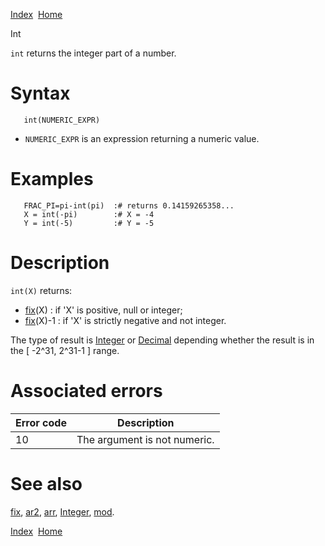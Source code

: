 [Index](index.html)  [Home](getting-started_home.html)

Int

`int` returns the integer part of a number.

# Syntax

```
   int(NUMERIC_EXPR)
```

* `NUMERIC_EXPR` is an expression returning a numeric value.

# Examples

```
   FRAC_PI=pi-int(pi)  :# returns 0.14159265358...
   X = int(-pi)        :# X = -4
   Y = int(-5)         :# Y = -5
```

# Description

`int(X)` returns:

* [fix](4gl_fix.html)(X) : if 'X' is positive, null or integer;
* [fix](4gl_fix.html)(X)-1 : if 'X' is strictly negative and not integer.

The type of result is [Integer](4gl_integer.html) or [Decimal](4gl_decimal.html) depending whether the result is in the [ -2^31, 2^31-1 ] range.

# Associated errors

| Error code | Description |
| --- | --- |
| 10 | The argument is not numeric. |

# See also

[fix](4gl_fix.html), [ar2](4gl_ar2.html), [arr](4gl_arr.html), [Integer](4gl_integer.html), [mod](4gl_mod.html).

  

[Index](index.html)  [Home](getting-started_home.html)